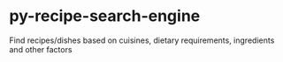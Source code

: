 # py-recipe-search-engine
Find recipes/dishes based on cuisines, dietary requirements, ingredients and other factors
